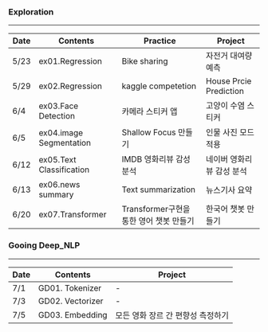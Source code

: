 ### Exploration
---
|Date|Contents|Practice|Project|
|---|---|---|---|
|5/23|ex01.Regression|Bike sharing|자전거 대여량 예측|
|5/29|ex02.Regression|kaggle competetion|House Prcie Prediction|
|6/4|ex03.Face Detection|카메라 스티커 앱|고양이 수염 스티커|
|6/5|ex04.image Segmentation|Shallow Focus 만들기|인물 사진 모드 적용|
|6/12|ex05.Text Classification|IMDB 영화리뷰 감성 분석|네이버 영화리뷰 감성 분석|
|6/13|ex06.news summary|Text summarization|뉴스기사 요약|
|6/20|ex07.Transformer|Transformer구현을 통한 영어 챗봇 만들기|한국어 챗봇 만들기


### Gooing Deep_NLP
---
|Date|Contents|Project|
|---|---|---|
|7/1|GD01. Tokenizer|-|
|7/3|GD02. Vectorizer|-|
|7/5|GD03. Embedding|모든 영화 장르 간 편향성 측정하기|
